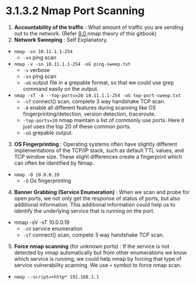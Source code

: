 # 3.1.3.2 Nmap Port Scanning

1. **Accountability of the traffic** : What amount of traffic you are sending out to the network. \(Refer [8.0 ](../../../../technical-notes/technical-notes/8.-nmap-theory/8.0-nmap-traffic-accountability.md)nmap theory of this gitbook\)
2. **Network Sweeping** : Self Explanatory.

* `nmap -sn 10.11.1.1-254`
  * `-sn` ping scan
* `nmap -v -sn 10.11.1.1-254 -oG ping-sweep.txt`
  * `-v` verbose 
  * `-sn` ping scan
  * `-oG` output file in a grepable format, so that we could use grep command easily on the output.
* `nmap -sT -A --top-ports=20 10.11.1.1-254 -oG top-port-sweep.txt`
  * `-sT` connect\(\) scan, complete 3 way handshake TCP scan.
  * `-A` enable all different features during scanning like OS fingerprinting/detection, version detection, traceroute.
  * `-top-ports=20` nmap maintain a list of commonly use ports. Here it just uses the top 20 of these common ports.
  * `-oG` grepable output.

3. **OS Fingerprinting** : Operating systems often have slightly different implementations of the TCP/IP stack, such as default TTL values, and TCP window size. These slight differences create a fingerprint which can often be identified by Nmap.

* `nmap -O 10.0.0.19`
  * `-O` Os fingerprinting

4. **Banner Grabbing \(Service Enumeration\)** : When we scan and probe for open ports, we not only get the response of status of ports, but also additional information. This additional information could help us to identify the underlying service that is running on the port.

* nmap -sV -sT 10.0.0.19
  * `-sV` service enumeration
  * `-sT` connect\(\) scan, compete 3  way handshake TCP scan.

5. **Force nmap scanning** \(for unknown ports\) : If the service is not detected by nmap automatically but from other enumerations we know which service is running, we could help nmap by forcing that type of service vulnerability scanning. We use `+` symbol to force nmap scan.

* `nmap --script=+http* 192.168.1.1` 





